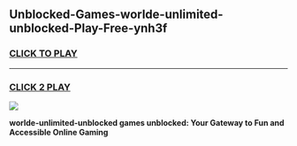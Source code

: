 
## Unblocked-Games-worlde-unlimited-unblocked-Play-Free-ynh3f
<h3>
<a href="https://premium76.site?title=worlde-unlimited-unblocked&ref=23A">CLICK TO PLAY</a></h3>
<hr>

<h3>
<a href="https://premium76.site?title=worlde-unlimited-unblocked&ref=23A">CLICK 2 PLAY</a>
  
</h3>

<a href="https://premium76.site?title=worlde-unlimited-unblocked&ref=23A"><img src="https://clearcache.store/games.png"></a>


**worlde-unlimited-unblocked games unblocked: Your Gateway to Fun and Accessible Online Gaming**
